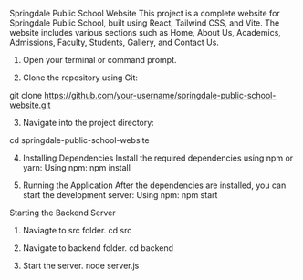 Springdale Public School Website
This project is a complete website for Springdale Public School, built using React, Tailwind CSS, and Vite. The website includes various sections such as Home, About Us, Academics, Admissions, Faculty, Students, Gallery, and Contact Us.


1. Open your terminal or command prompt.

2. Clone the repository using Git:

git clone https://github.com/your-username/springdale-public-school-website.git

3. Navigate into the project directory:

cd springdale-public-school-website

4. Installing Dependencies
Install the required dependencies using npm or yarn:
Using npm:
npm install

5. Running the Application
After the dependencies are installed, you can start the development server:
Using npm:
npm start

Starting the Backend Server
1. Naviagte to src folder.
   cd src
   
3. Navigate to backend folder.
   cd backend

4. Start the server.
   node server.js
